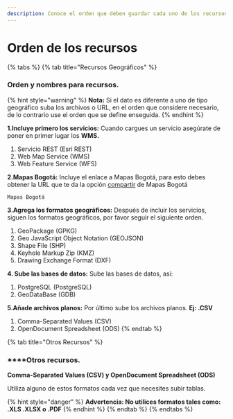 ```yaml
---
description: Conoce el orden que deben guardar cada uno de los recursos publicados.
---
```


# Orden de los recursos

{% tabs %}
{% tab title="Recursos Geográficos" %}
###                               **O**rden y nombres para recursos.

{% hint style="warning" %}
**Nota:** Si el dato es diferente a uno de tipo geográfico suba los archivos o URL, en el orden que considere necesario, de lo contrario use el orden que se define enseguida.
{% endhint %}

**1.Incluye primero los servicios:** Cuando cargues un servicio asegúrate de poner en primer lugar los **WMS.**

1.  Servicio REST \(Esri REST\)
2.  Web Map Service \(WMS\)
3.  Web Feature Service \(WFS\)

**2.Mapas Bogotá:** Incluye el enlace a Mapas Bogotá, para esto debes obtener la URL que te da la opción [compartir](https://mapasbogota.gitbook.io/ayuda/compartir) de Mapas Bogotá

    Mapas Bogotá 

**3.Agrega los formatos geográficos:** Después de incluir los servicios, siguen los formatos geográficos, por favor seguir el siguiente orden.

1. GeoPackage \(GPKG\)
2. Geo JavaScript Object Notation \(GEOJSON\)
3. Shape File \(SHP\)
4. Keyhole Markup Zip \(KMZ\)
5. Drawing Exchange Format \(DXF\)

**4. Sube las bases de datos:** Sube las bases de datos, así:

1. PostgreSQL \(PostgreSQL\)
2. GeoDataBase \(GDB\)

**5.Añade archivos planos:** Por último sube los archivos planos. **Ej: .CSV**

1. Comma-Separated Values \(CSV\)
2. OpenDocument Spreadsheet \(ODS\)
{% endtab %}

{% tab title="Otros Recursos" %}
###                                                        ****Otros recursos.

**Comma-Separated Values \(CSV\) y OpenDocument Spreadsheet \(ODS\)**

Utiliza alguno de estos formatos cada vez que necesites subir tablas. 

{% hint style="danger" %}
**Advertencia: No utilices formatos tales como: .XLS .XLSX o .PDF**
{% endhint %}
{% endtab %}
{% endtabs %}









